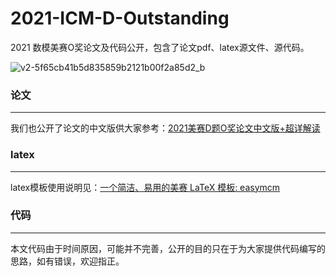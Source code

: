 # 2021-ICM-D-Outstanding
 2021 数模美赛O奖论文及代码公开，包含了论文pdf、latex源文件、源代码。

![v2-5f65cb41b5d835859b2121b00f2a85d2_b](https://s2.loli.net/2022/01/01/FVis3OKvfUkRBm7.jpg)

### 论文

------------------

我们也公开了论文的中文版供大家参考：[2021美赛D题O奖论文中文版+超详解读](https://zhuanlan.zhihu.com/p/370250195)

### latex

-----------------

latex模板使用说明见：[一个简洁、易用的美赛 LaTeX 模板: easymcm](https://github.com/Jy-stdio/2021-ICM-D-Outstanding/tree/main/tex%E6%BA%90%E7%A8%8B%E5%BA%8F/2021%20D/easymcm)

### 代码

------------------------------

本文代码由于时间原因，可能并不完善，公开的目的只在于为大家提供代码编写的思路，如有错误，欢迎指正。




